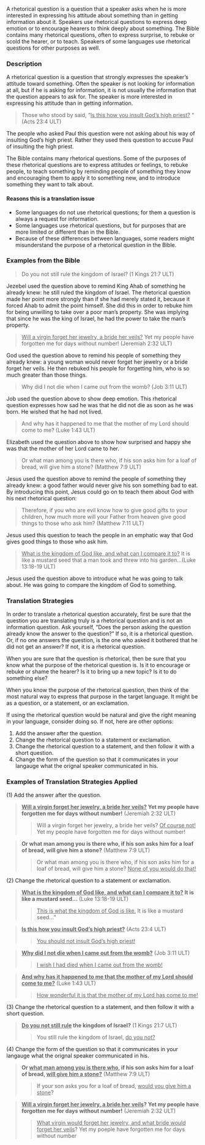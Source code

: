 
A rhetorical question is a question that a speaker asks when he is more interested in expressing his attitude about something than in getting information about it. Speakers use rhetorical questions to express deep emotion or to encourage hearers to think deeply about something. The Bible contains many rhetorical questions, often to express surprise, to rebuke or scold the hearer, or to teach. Speakers of some languages use rhetorical questions for other purposes as well.

### Description

A rhetorical question is a question that strongly expresses the speaker’s attitude toward something. Often the speaker is not looking for information at all, but if he is asking for information, it is not usually the information that the question appears to ask for. The speaker is more interested in expressing his attitude than in getting information.

> Those who stood by said, “<u>Is this how you insult God’s high priest?</u> “ (Acts 23:4 ULT)

The people who asked Paul this question were not asking about his way of insulting God’s  high priest. Rather they used theis question to accuse Paul of insulting the high priest.

The Bible contains many rhetorical questions. Some of the purposes of these rhetorical questions are to express attitudes or feelings, to rebuke people, to teach something by reminding people of something they know and encouraging them to apply it to something new, and to introduce something they want to talk about.

#### Reasons this is a translation issue

* Some languages do not use rhetorical questions; for them a question is always a request for information.
* Some languages use rhetorical questions, but for purposes that are more limited or different than in the Bible.
* Because of these differences between languages, some readers might misunderstand the purpose of a rhetorical question in the Bible.

### Examples from the Bible

> Do you not still rule the kingdom of Israel? (1 Kings 21:7 ULT)


Jezebel used the question above to remind King Ahab of something he already knew: he still ruled the kingdom of Israel. The rhetorical question made her point more strongly than if she had merely stated it, because it forced Ahab to admit the point himself. She did this in order to rebuke him for being unwilling to take over a poor man’s property. She was implying that since he was the king of Israel, he had the power to take the man’s property.

> <u>Will a virgin forget her jewelry, a bride her veils?</u> Yet my people have forgotten me for days without number! (Jeremiah 2:32 ULT)


God used the question above to remind his people of something they already knew: a young woman would never forget her jewelry or a bride forget her veils.  He then rebuked his people for forgetting him, who is so much greater than those things.

> Why did I not die when I came out from the womb? (Job 3:11 ULT)


Job used the question above to show deep emotion. This rhetorical question expresses how sad he was that he did not die as soon as he was born. He wished that he had not lived.

> And why has it happened to me that the mother of my Lord should come to me? (Luke 1:43 ULT)


Elizabeth used the question above to show how surprised and happy she was that the mother of her Lord came to her.

> Or what man among you is there who, if his son asks him for a loaf of bread, will give him a stone? (Matthew 7:9 ULT)


Jesus used the question above to remind the people of something they already knew: a good father would never give his son something bad to eat. By introducing this point, Jesus could go on to teach them about God with his next rhetorical question:

> Therefore, if you who are evil know how to give good gifts to your children, how much more will your Father from heaven give good things to those who ask him? (Matthew 7:11 ULT)


Jesus used this question to teach the people in an emphatic way that God gives good things to those who ask him.

> <u>What is the kingdom of God like, and what can I compare it to?</u> It is like a mustard seed that a man took and threw into his garden…(Luke 13:18-19 ULT)


Jesus used the question above to introduce what he was going to talk about. He was going to compare the kingdom of God to something.


### Translation Strategies


In order to translate a rhetorical question accurately, first be sure that the question you are translating truly is a rhetorical question and is not an information question. Ask yourself, “Does the person asking the question already know the answer to the question?” If so, it is a rhetorical question. Or, if no one answers the question, is the one who asked it bothered that he did not get an answer? If not, it is a rhetorical question.

When you are sure that the question is rhetorical, then be sure that you know what the purpose of the rhetorical question is. Is it to encourage or rebuke or shame the hearer? Is it to bring up a new topic? Is it to do something else?

When you know the purpose of the rhetorical question, then think of the most natural way to express that purpose in the target language. It might be as a question, or a statement, or an exclamation.

If using the rhetorical question would be natural and give the right meaning in your language, consider doing so. If not, here are other options:

1. Add the answer after the question.
1. Change the rhetorical question to a statement or exclamation.
1. Change the rhetorical question to a statement, and then follow it with a short question.
1. Change the form of the question so that it communicates in your langauge what the orignal speaker communicated in his.

### Examples of Translation Strategies Applied

(1) Add the answer after the question.

> **<u>Will a virgin forget her jewelry, a bride her veils?</u> Yet my people have forgotten me for days without number!** (Jeremiah 2:32 ULT)
>> Will a virgin forget her jewelry, a bride her veils? <u>Of course not!</u> Yet my people have forgotten me for days without number!

> **Or what man among you is there who, if his son asks him for a loaf of bread, will give him a stone?** (Matthew 7:9 ULT)
>> Or what man among you is there who, if his son asks him for a loaf of bread, will give him a stone? <u>None of you would do that!</u> 

(2) Change the rhetorical question to a statement or exclamation.

> **<u>What is the kingdom of God like, and what can I compare it to?</u> It is like a mustard seed…** (Luke 13:18-19 ULT)
>> <u>This is what the kingdom of God is like.</u> It is like a mustard seed…”

> **<u>Is this how you insult God’s high priest?</u>** (Acts 23:4 ULT)
>> <u>You should not insult God’s high priest!</u> 

> **<u>Why did I not die when I came out from the womb?</u>** (Job 3:11 ULT)
>> <u>I wish I had died when I came out from the womb!</u> 

> **<u>And why has it happened to me that the mother of my Lord should come to me?</u>** (Luke 1:43 ULT)
>> <u>How wonderful it is that the mother of my Lord has come to me!</u> 

(3) Change the rhetorical question to a statement, and then follow it with a short question.

> **<u>Do you not still rule</u> the kingdom of Israel?** (1 Kings 21:7 ULT)
>> You still rule the kingdom of Israel, <u>do you not?</u> 

(4) Change the form of the question so that it communicates in your langauge what the orignal speaker communicated in his.

> **Or <u>what man among you is there who</u>, if his son asks him for a loaf of bread, <u>will give him a stone?</u>** (Matthew 7:9 ULT)
>> If your son asks you for a loaf of bread, <u>would you give him a stone</u>?

> **<u>Will a virgin forget her jewelry, a bride her veils</u>? Yet my people have forgotten me for days without number!** (Jeremiah 2:32 ULT)
>> <u>What virgin would forget her jewelry, and what bride would forget her veils</u>? Yet my poeple have forgotten me for days without number

